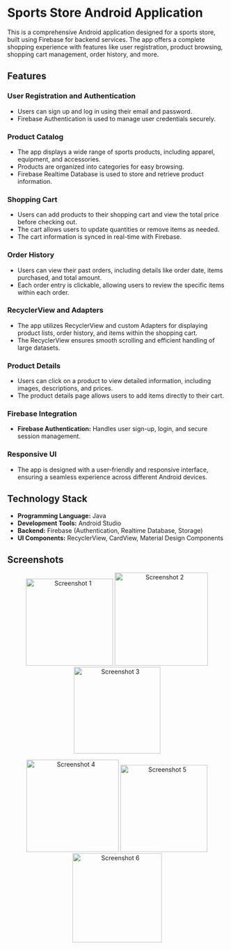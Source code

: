 # Sports Store Android Application

This is a comprehensive Android application designed for a sports store, built using Firebase for backend services. The app offers a complete shopping experience with features like user registration, product browsing, shopping cart management, order history, and more.

## Features

### User Registration and Authentication
- Users can sign up and log in using their email and password.
- Firebase Authentication is used to manage user credentials securely.

### Product Catalog
- The app displays a wide range of sports products, including apparel, equipment, and accessories.
- Products are organized into categories for easy browsing.
- Firebase Realtime Database is used to store and retrieve product information.

### Shopping Cart
- Users can add products to their shopping cart and view the total price before checking out.
- The cart allows users to update quantities or remove items as needed.
- The cart information is synced in real-time with Firebase.

### Order History
- Users can view their past orders, including details like order date, items purchased, and total amount.
- Each order entry is clickable, allowing users to review the specific items within each order.

### RecyclerView and Adapters
- The app utilizes RecyclerView and custom Adapters for displaying product lists, order history, and items within the shopping cart.
- The RecyclerView ensures smooth scrolling and efficient handling of large datasets.

### Product Details
- Users can click on a product to view detailed information, including images, descriptions, and prices.
- The product details page allows users to add items directly to their cart.

### Firebase Integration
- **Firebase Authentication:** Handles user sign-up, login, and secure session management.

### Responsive UI
- The app is designed with a user-friendly and responsive interface, ensuring a seamless experience across different Android devices.

## Technology Stack
- **Programming Language:** Java
- **Development Tools:** Android Studio
- **Backend:** Firebase (Authentication, Realtime Database, Storage)
- **UI Components:** RecyclerView, CardView, Material Design Components

## Screenshots

<p align="center">
  <img src="https://github.com/user-attachments/assets/db57dd33-b300-4394-a474-ef1894ea39a4" width="200" alt="Screenshot 1">
  <img src="https://github.com/user-attachments/assets/59c9a9af-ee51-45ab-b7a9-85838c704cd7" width="214" alt="Screenshot 2">
  <img src="https://github.com/user-attachments/assets/02a374fe-d3f1-4528-afe8-0a4fef4a45bf" width="199" alt="Screenshot 3">
</p>

<p align="center">
  <img src="https://github.com/user-attachments/assets/cc000e55-4856-44d8-a3b3-1ef890bf1d81" width="212" alt="Screenshot 4">
  <img src="https://github.com/user-attachments/assets/5431717f-ca0c-4585-bd88-15f4d09a73bc" width="200" alt="Screenshot 5">
  <img src="https://github.com/user-attachments/assets/03bbc4ac-365f-4bbe-83ee-e4db3fe796a6" width="205" alt="Screenshot 6">
</p>
